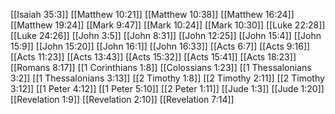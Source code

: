 [[Isaiah 35:3]]
[[Matthew 10:21]]
[[Matthew 10:38]]
[[Matthew 16:24]]
[[Matthew 19:24]]
[[Mark 9:47]]
[[Mark 10:24]]
[[Mark 10:30]]
[[Luke 22:28]]
[[Luke 24:26]]
[[John 3:5]]
[[John 8:31]]
[[John 12:25]]
[[John 15:4]]
[[John 15:9]]
[[John 15:20]]
[[John 16:1]]
[[John 16:33]]
[[Acts 6:7]]
[[Acts 9:16]]
[[Acts 11:23]]
[[Acts 13:43]]
[[Acts 15:32]]
[[Acts 15:41]]
[[Acts 18:23]]
[[Romans 8:17]]
[[1 Corinthians 1:8]]
[[Colossians 1:23]]
[[1 Thessalonians 3:2]]
[[1 Thessalonians 3:13]]
[[2 Timothy 1:8]]
[[2 Timothy 2:11]]
[[2 Timothy 3:12]]
[[1 Peter 4:12]]
[[1 Peter 5:10]]
[[2 Peter 1:11]]
[[Jude 1:3]]
[[Jude 1:20]]
[[Revelation 1:9]]
[[Revelation 2:10]]
[[Revelation 7:14]]
